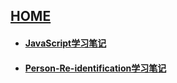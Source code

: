 
## [HOME](./)

- #### [JavaScript学习笔记](./JavaScript)
- #### [Person-Re-identification学习笔记](./Person-Re-identification)
